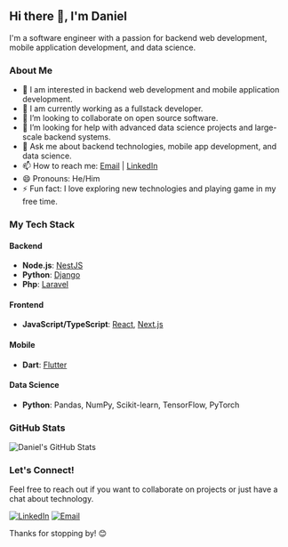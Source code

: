 ## Hi there 👋, I'm Daniel

I'm a software engineer with a passion for backend web development, mobile application development, and data science.

### About Me

- 🔭 I am interested in backend web development and mobile application development.
- 🌱 I am currently working as a fullstack developer.
- 👯 I’m looking to collaborate on open source software.
- 🤔 I’m looking for help with advanced data science projects and large-scale backend systems.
- 💬 Ask me about backend technologies, mobile app development, and data science.
- 📫 How to reach me: [Email](mailto:danielkebede381@gmail.com) | [LinkedIn](https://www.linkedin.com/in/daniel-kebede-55872b269/)
- 😄 Pronouns: He/Him
- ⚡ Fun fact: I love exploring new technologies and playing game in my free time.

### My Tech Stack

#### Backend
- **Node.js**: [NestJS](https://nestjs.com/)
- **Python**: [Django](https://docs.djangoproject.com/en/5.0/)
- **Php**: [Laravel](https://laravel.com/)

#### Frontend
- **JavaScript/TypeScript**: [React](https://reactjs.org/), [Next.js](https://nextjs.org/)

#### Mobile
- **Dart**: [Flutter](https://flutter.dev/)

#### Data Science
- **Python**: Pandas, NumPy, Scikit-learn, TensorFlow, PyTorch


### GitHub Stats

![Daniel's GitHub Stats](https://github-readme-stats.vercel.app/api?username=danielkeb&show_icons=true&theme=radical)


### Let's Connect!

Feel free to reach out if you want to collaborate on projects or just have a chat about technology.

[![LinkedIn](https://img.shields.io/badge/-LinkedIn-blue?style=flat&logo=Linkedin&logoColor=white)](https://www.linkedin.com/in/daniel-kebede-55872b269/)
[![Email](https://img.shields.io/badge/-Email-c14438?style=flat&logo=Gmail&logoColor=white)](mailto:your-danielkebede381@gmail.com)

Thanks for stopping by! 😊
